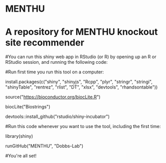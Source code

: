 # MENTHU
# A repository for MENTHU knockout site recommender

#You can run this shiny web app in RStudio (or R) by opening up an R or RStudio session, and running the following code:

#Run first time you run this tool on a computer:

install.packages(c("shiny", "shinyjs", "Rcpp", "plyr", "stringr", "stringi", "shinyTable", "rentrez", "rlist", "DT", "xlsx", "devtools", "rhandsontable"))

source("https://bioconductor.org/biocLite.R")

biocLite("Biostrings")

devtools::install_github("rstudio/shiny-incubator")


#Run this code whenever you want to use the tool, including the first time:

library(shiny)

runGitHub("MENTHU", "Dobbs-Lab")


#You're all set!
